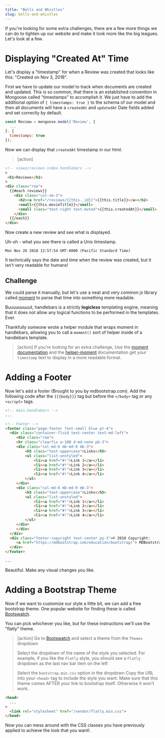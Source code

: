 ```yaml
---
title: "Bells and Whistles"
slug: bells-and-whistles
---
```


If you're looking for some extra challenges, there are a few more things we can do to tighten up our website and make it look more like the big leagues. Let's look at a few.

# Displaying "Created At" Time

Let's display a "timestamp" for when a Review was created that looks like this: "Created on Nov 3, 2018".

First we have to update our model to track when documents are created and updated. This is so common, that there is an established convention in Mongoose called "timestamps" to accomplish it. We just have to add the additional option of `{ timestamps: true }` to the schema of our model and then all documents will have a `createdAt` and `updatedAt` Date fields added and set correctly by default.

```js
const Review = mongoose.model('Review', {
  ...
}, {
  timestamps: true
});
```

Now we can display that `createdAt` timestamp in our html.

> [action]
>
```HTML
<!-- views/reviews-index.handlebars -->
>
 <h1>Reviews</h1>
>
<div class="row">
  {{#each reviews}}
    <div class="col-sm-3">
      <h2><a href="/reviews/{{this._id}}">{{this.title}}</a></h2>
      <small>{{this.movieTitle}}</small>
      <small class="text-right text-muted">{{this.createdAt}}</small>
    </div>
  {{/each}}
</div>
```

Now create a new review and see what is displayed.

Uh-oh - what you see there is called a Unix timestamp.

`Mon Nov 26 2018 12:57:54 GMT-0800 (Pacific Standard Time)`

It technically says the date and time when the review was created, but it isn't very readable for humans!

## Challenge

We could parse it manually, but let's use a neat and very common js library called [moment](https://momentjs.com/) to parse that time into something more readable.

Buuuuuuuuut, handlebars is a strictly **logicless** templating engine, meaning that it does not allow any logical functions to be performed in the templates. Ever.

Thankfully someone wrote a helper module that wraps moment in handlebars, allowing you to call a `moment()` sort of helper inside of a handlebars template.

> [action]
> If you're looking for an extra challenge, Use the [moment documentation](https://momentjs.com/) and the [helper-moment](https://github.com/helpers/helper-moment) documentation get your `timestamp` text to display in a more readable format.

# Adding a Footer

Now let's add a footer (Brought to you by mdbootstrap.com). Add the following code after the `{{{body}}}` tag but before the `</body>` tag or any `<script>` tags.

```html
<!-- main.handlebars -->
...

<!-- Footer -->
<footer class="page-footer font-small blue pt-4">
  <div class="container-fluid text-center text-md-left">
     <div class="row">
     <hr class="clearfix w-100 d-md-none pb-3">
     <div class="col-md-6 mb-md-0 mb-3">
         <h5 class="text-uppercase">Links</h5>
         <ul class="list-unstyled">
             <li><a href="#!">Link 1</a></li>
             <li><a href="#!">Link 2</a></li>
             <li><a href="#!">Link 3</a></li>
             <li><a href="#!">Link 4</a></li>
         </ul>
     </div>
     <div class="col-md-6 mb-md-0 mb-3">
         <h5 class="text-uppercase">Links</h5>
         <ul class="list-unstyled">
             <li><a href="#!">Link 1</a></li>
             <li><a href="#!">Link 2</a></li>
             <li><a href="#!">Link 3</a></li>
             <li><a href="#!">Link 4</a></li>
         </ul>
     </div>
     </div>
  </div>
  <div class="footer-copyright text-center py-3">© 2018 Copyright:
     <a href="https://mdbootstrap.com/education/bootstrap/"> MDBootstrap.com</a>
  </div>
</footer>

...
```

Beautiful. Make any visual changes you like.


# Adding a Bootstrap Theme

Now if we want to customize our style a little bit, we can add a free bootstrap theme. One popular website for finding these is called [Bootswatch](https://bootswatch.com/).

You can pick whichever you like, but for these instructions we'll use the "flatly" theme.

> [action]
> Go to [Bootswatch](https://bootswatch.com/) and select a theme from the `Themes` dropdown
>
> Select the dropdown of the name of the style you selected. For example, if you like the `Flatly` style, you should see a `Flatly` dropdown as the last nav bar item on the left
>
> Select the `bootstrap.min.css` option in the dropdown
> Copy the URL into your `<head>` tag to include the style you want. Make sure that this theme comes AFTER your link to bootstrap itself. Otherwise it won't work.
>
```html
<head>
  ...
>
  <link rel="stylesheet" href="/vendor/flatly.min.css">
</head>
```

Now you can mess around with the CSS classes you have previously applied to achieve the look that you want!.

